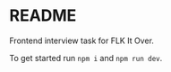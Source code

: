 # README #

Frontend interview task for FLK It Over.

To get started run `npm i` and `npm run dev`.
